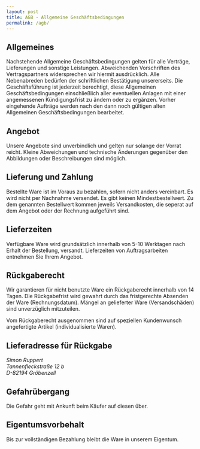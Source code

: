 ```yaml
---
layout: post
title: AGB - Allgemeine Geschäftsbedingungen 
permalink: /agb/
---
```



## Allgemeines 
Nachstehende Allgemeine Geschäftsbedingungen gelten für alle Verträge, Lieferungen und sonstige Leistungen. 
Abweichenden Vorschriften des Vertragspartners widersprechen wir hiermit ausdrücklich. 
Alle Nebenabreden bedürfen der schriftlichen Bestätigung unsererseits. 
Die Geschäftsführung ist jederzeit berechtigt, 
diese Allgemeinen Geschäftsbedingungen einschließlich aller eventuellen Anlagen mit einer angemessenen Kündigungsfrist zu ändern oder zu ergänzen. 
Vorher eingehende Aufträge werden nach den dann noch gültigen alten Allgemeinen Geschäftsbedingungen bearbeitet. 


## Angebot 
Unsere Angebote sind unverbindlich und gelten nur solange der Vorrat reicht. 
Kleine Abweichungen und technische Änderungen gegenüber den Abbildungen oder Beschreibungen sind möglich. 


## Lieferung und Zahlung 
Bestellte Ware ist im Voraus zu bezahlen, sofern nicht anders vereinbart. 
Es wird nicht per Nachnahme versendet. Es gibt keinen Mindestbestellwert. 
Zu dem genannten Bestellwert kommen jeweils Versandkosten, die seperat auf dem Angebot oder der Rechnung aufgeführt sind. 


## Lieferzeiten 
Verfügbare Ware wird grundsätzlich innerhalb von 5-10 Werktagen nach Erhalt der Bestellung, versandt.
Lieferzeiten von Auftragsarbeiten entnehmen Sie Ihrem Angebot. 


## Rückgaberecht 
Wir garantieren für nicht benutzte Ware ein Rückgaberecht innerhalb von 14 Tagen. 
Die Rückgabefrist wird gewahrt durch das fristgerechte Absenden der Ware (Rechnungsdatum).
Mängel an gelieferter Ware (Versandschäden) sind unverzüglich mitzuteilen.

Vom Rückgaberecht ausgenommen sind auf speziellen Kundenwunsch angefertigte Artikel (individualisierte 
Waren).


## Lieferadresse für Rückgabe

<address>
Simon Ruppert<br />
Tannenfleckstraße 12 b<br />
D-82194 Gröbenzell
</address>


## Gefahrübergang 
Die Gefahr geht mit Ankunft beim Käufer auf diesen über.


## Eigentumsvorbehalt 
Bis zur vollständigen Bezahlung bleibt die Ware in unserem Eigentum.


